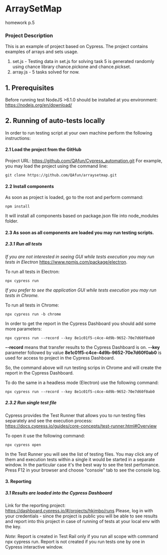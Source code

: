 # ArraySetMap
homework p.5
### Project Description ###

This is an example of project based on Cypress.
The project contains examples of arrays and sets usage.
1) set.js - Testing data in set.js for solving task 5 is generated randomly using chance library chance.pickone and chance.pickset.
2) array.js - 5 tasks solved for now.

## 1. Prerequisites
Before running test NodeJS >6.1.0 should be installed  at you environment:
https://nodejs.org/en/download/

## 2. Running of auto-tests locally
In order to run testing script at your own machine perform the following instructions:
#### 2.1 Load the project from the GitHub
Project URL: https://github.com/QAfun/Cypress_automation.git
For example, you may load the project using the command line:
```
git clone https://github.com/QAfun/arraysetmap.git
```
#### 2.2 Install components
As soon as project is loaded, go to the root and perform command:
```
npm install
```
It will install all components based on package.json file into node_modules folder.
#### 2.3 As soon as all components are loaded you may run testing scripts.
##### 2.3.1 Run all tests

*If you are not interested in seeing GUI while tests execution you may run tests in Electron*
https://www.npmjs.com/package/electron.

To run all tests in Electron:
```
npx cypress run
```
*If you prefer to see the application GUI while tests execution you may run tests in Chrome.*

To run all tests in Chrome:
```
npx cypress run -b chrome
```
In order to get the report in the Cypress Dashboard you should add some more parameters:
```
npx cypress run --record --key 8e1c01f5-c4ce-4d9b-9652-70e7d60f0ab0
```
**--record** means that transfer results to the Cypress Dashboard is on.
**--key** parameter followed by value **8e1c01f5-c4ce-4d9b-9652-70e7d60f0ab0** is used for access
to project in the Cypress Dashboard.

So, the command above will run testing scrips in Chrome and will create the report in the Cypress
Dashboard.

To do the same in a headless mode (Electron) use the following command:
```
npx cypress run --record --key 8e1c01f5-c4ce-4d9b-9652-70e7d60f0ab0
```

##### 2.3.2 Run single test file
Cypress provides the Test Runner that allows you to run testing files separately and see
the execution process:  https://docs.cypress.io/guides/core-concepts/test-runner.html#Overview

To open it use the following command:
```
npx cypress open
```
In the Test Runner you will see the list of testing files. You may click any of them and execution
tests within a single it would be started in a separate window. In the particular case it's the best way to see the test perfomance.
Press F12 in your browser and choose "console" tab to see the console log.

#### 3. Reporting

##### 3.1 Results are loaded into the Cypress Dashboard
Link for the reporting project: https://dashboard.cypress.io/#/projects/hkjmbo/runs
Please, log in with your credentials - since the project is public you will be able to see results and report
into this project in case of running of tests at your local env with the key.

*Note*: Report is created in Test Rail only if you run all scope with command npx cypress run.
Report is not created if you run tests one by one in Cypress interactive window.